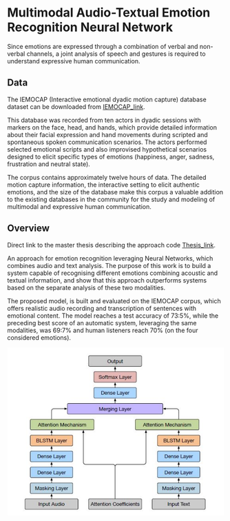 # Multimodal Audio-Textual Emotion Recognition Neural Network

Since emotions are expressed through a combination of verbal and non-verbal channels, a joint analysis of speech and gestures is required to understand
expressive human communication.

## Data
The IEMOCAP (Interactive emotional dyadic motion capture) database dataset can be downloaded from [IEMOCAP_link](https://sail.usc.edu/iemocap/).

This database was recorded from ten actors in dyadic sessions with markers on the face, head, and hands, which provide detailed information about their facial expression and
hand movements during scripted and spontaneous spoken communication scenarios. The actors performed selected emotional scripts and also improvised hypothetical
scenarios designed to elicit specific types of emotions (happiness, anger, sadness, frustration and neutral state). 

The corpus contains approximately twelve hours
of data. The detailed motion capture information, the interactive setting to elicit authentic emotions, and the size of the database make this corpus a valuable addition
to the existing databases in the community for the study and modeling of multimodal and expressive human communication.
 
## Overview
Direct link to the master thesis describing the approach code [Thesis_link](https://www.politesi.polimi.it/bitstream/10589/143008/3/PATHOSnet.pdf).

An approach for emotion recognition leveraging Neural Networks, which combines audio and text analysis. The purpose of this
work is to build a system capable of recognising different emotions combining acoustic and textual information, and show that this approach outperforms
systems based on the separate analysis of these two modalities. 

The proposed model, is built and evaluated on the IEMOCAP corpus, which offers realistic audio recording and transcription of sentences with emotional content. The model reaches a test accuracy of 73:5%, while the preceding best score of an automatic system, leveraging the same modalities, was 69:7% and human listeners reach 70% (on the four considered emotions).

![Alt text](/structure2.JPG )






